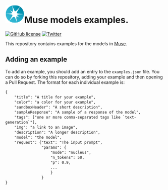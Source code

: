 # <img src="_static/lighton_small.png" width=60/>Muse models examples.

[![GitHub license](https://img.shields.io/badge/license-MIT-blue.svg)](LICENSE)  [![Twitter](https://img.shields.io/twitter/follow/LightOnIO?style=social)](https://twitter.com/LightOnIO)

This repository contains examples for the models in [Muse](https://muse.lighton.ai/).

## Adding an example

To add an example, you should add an entry to the `examples.json` file. You can do so by forking this repository, adding your example and then opening a Pull Request. The format for each individual example is:

```
{
    "title": "A title for your example",
    "color": "a color for your example",
    "sandboxHeader": "A short description",
    "sampleResponse": "A sample of a response of the model", 
    "tags": ["one or more comma-separated tags like `text-generation`"],
    "img": "a link to an image",
    "description": "A longer description",
    "model": "the model",
    "request": {"text": "The input prompt",
                "params": {
                    "mode": "nucleus",
                    "n_tokens": 50,
                    "p": 0.9,
                    ...
                    }
                }
}
```
